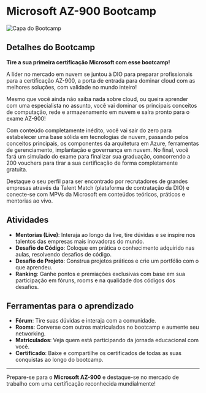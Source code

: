 # Microsoft AZ-900 Bootcamp

![Capa do Bootcamp](https://path_to_your_image)

## Detalhes do Bootcamp

**Tire a sua primeira certificação Microsoft com esse bootcamp!**

A líder no mercado em nuvem se juntou à DIO para preparar profissionais para a certificação AZ-900, a porta de entrada para dominar cloud com as melhores soluções, com validade no mundo inteiro!

Mesmo que você ainda não saiba nada sobre cloud, ou queira aprender com uma especialista no assunto, você vai dominar os principais conceitos de computação, rede e armazenamento em nuvem e saíra pronto para o exame AZ-900!

Com conteúdo completamente inédito, você vai sair do zero para estabelecer uma base sólida em tecnologias de nuvem, passando pelos conceitos principais, os componentes da arquitetura em Azure, ferramentas de gerenciamento, implantação e governança em nuvem. No final, você fará um simulado do exame para finalizar sua graduação, concorrendo a 200 vouchers para tirar a sua certificação de forma completamente gratuita.

Destaque o seu perfil para ser encontrado por recrutadores de grandes empresas através da Talent Match (plataforma de contratação da DIO) e conecte-se com MPVs da Microsoft em conteúdos teóricos, práticos e mentorias ao vivo.

## Atividades

- **Mentorias (Live)**: Interaja ao longo da live, tire dúvidas e se inspire nos talentos das empresas mais inovadoras do mundo.
- **Desafio de Código**: Coloque em prática o conhecimento adquirido nas aulas, resolvendo desafios de código.
- **Desafio de Projeto**: Construa projetos práticos e crie um portfólio com o que aprendeu.
- **Ranking**: Ganhe pontos e premiações exclusivas com base em sua participação em fóruns, rooms e na qualidade dos códigos dos desafios.

## Ferramentas para o aprendizado

- **Fórum**: Tire suas dúvidas e interaja com a comunidade.
- **Rooms**: Converse com outros matriculados no bootcamp e aumente seu networking.
- **Matriculados**: Veja quem está participando da jornada educacional com você.
- **Certificado**: Baixe e compartilhe os certificados de todas as suas conquistas ao longo do bootcamp.

---

Prepare-se para o **Microsoft AZ-900** e destaque-se no mercado de trabalho com uma certificação reconhecida mundialmente!
